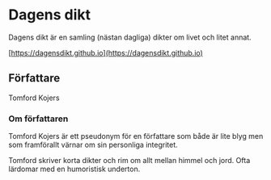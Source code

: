 # Dagens dikt

Dagens dikt är en samling (nästan dagliga) dikter om livet och litet annat.

[https://dagensdikt.github.io](https://dagensdikt.github.io)

## Författare
Tomford Kojers

### Om författaren
Tomford Kojers är ett pseudonym för en författare som både är lite blyg men som framförallt värnar om sin personliga integritet.

Tomford skriver korta dikter och rim om allt mellan himmel och jord. Ofta lärdomar med en humoristisk underton.
